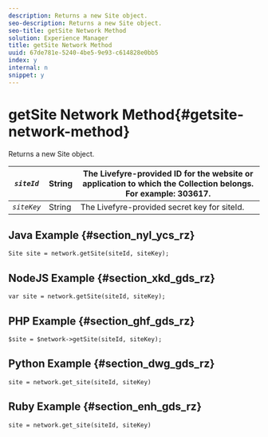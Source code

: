 ```yaml
---
description: Returns a new Site object.
seo-description: Returns a new Site object.
seo-title: getSite Network Method
solution: Experience Manager
title: getSite Network Method
uuid: 67de781e-5240-4be5-9e93-c614828e0bb5
index: y
internal: n
snippet: y
---
```


# getSite Network Method{#getsite-network-method}

Returns a new Site object.

|  *`siteId`* | String  | The Livefyre-provided ID for the website or application to which the Collection belongs. For example: 303617.  |
|---|---|---|
|  *`siteKey`* | String  | The Livefyre-provided secret key for siteId.  |

## Java Example {#section_nyl_ycs_rz}

```
Site site = network.getSite(siteId, siteKey); 

```

## NodeJS Example {#section_xkd_gds_rz}

```
var site = network.getSite(siteId, siteKey); 

```

## PHP Example {#section_ghf_gds_rz}

```
$site = $network->getSite(siteId, siteKey);

```

## Python Example {#section_dwg_gds_rz}

```
site = network.get_site(siteId, siteKey) 

```

## Ruby Example {#section_enh_gds_rz}

```
site = network.get_site(siteId, siteKey) 

```

